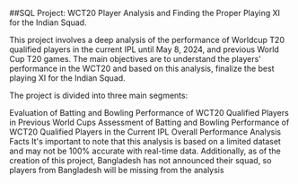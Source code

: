##SQL Project: WCT20 Player Analysis and Finding the Proper Playing XI for the Indian Squad.

This project involves a deep analysis of the performance of Worldcup T20 qualified players in the current IPL until May 8, 2024, and previous World Cup T20 games. The main objectives are to understand the players' performance in the WCT20 and based on this analysis, finalize the best playing XI for the Indian Squad.

The project is divided into three main segments:

Evaluation of Batting and Bowling Performance of WCT20 Qualified Players in Previous World Cups
Assessment of Batting and Bowling Performance of WCT20 Qualified Players in the Current IPL
Overall Performance Analysis
Facts
It's important to note that this analysis is based on a limited dataset and may not be 100% accurate with real-time data. Additionally, as of the creation of this project, Bangladesh has not announced their squad, so players from Bangladesh will be missing from the analysis







